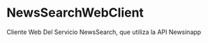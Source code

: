 NewsSearchWebClient
===================

Cliente Web Del Servicio NewsSearch, que utiliza la API Newsinapp
